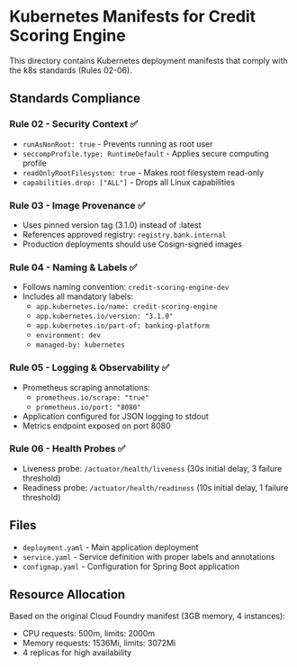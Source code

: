# Kubernetes Manifests for Credit Scoring Engine

This directory contains Kubernetes deployment manifests that comply with the k8s standards (Rules 02-06).

## Standards Compliance

### Rule 02 - Security Context ✅
- `runAsNonRoot: true` - Prevents running as root user
- `seccompProfile.type: RuntimeDefault` - Applies secure computing profile
- `readOnlyRootFilesystem: true` - Makes root filesystem read-only
- `capabilities.drop: ["ALL"]` - Drops all Linux capabilities

### Rule 03 - Image Provenance ✅
- Uses pinned version tag (3.1.0) instead of :latest
- References approved registry: `registry.bank.internal`
- Production deployments should use Cosign-signed images

### Rule 04 - Naming & Labels ✅
- Follows naming convention: `credit-scoring-engine-dev`
- Includes all mandatory labels:
  - `app.kubernetes.io/name: credit-scoring-engine`
  - `app.kubernetes.io/version: "3.1.0"`
  - `app.kubernetes.io/part-of: banking-platform`
  - `environment: dev`
  - `managed-by: kubernetes`

### Rule 05 - Logging & Observability ✅
- Prometheus scraping annotations:
  - `prometheus.io/scrape: "true"`
  - `prometheus.io/port: "8080"`
- Application configured for JSON logging to stdout
- Metrics endpoint exposed on port 8080

### Rule 06 - Health Probes ✅
- Liveness probe: `/actuator/health/liveness` (30s initial delay, 3 failure threshold)
- Readiness probe: `/actuator/health/readiness` (10s initial delay, 1 failure threshold)

## Files

- `deployment.yaml` - Main application deployment
- `service.yaml` - Service definition with proper labels and annotations
- `configmap.yaml` - Configuration for Spring Boot application

## Resource Allocation

Based on the original Cloud Foundry manifest (3GB memory, 4 instances):
- CPU requests: 500m, limits: 2000m
- Memory requests: 1536Mi, limits: 3072Mi
- 4 replicas for high availability
